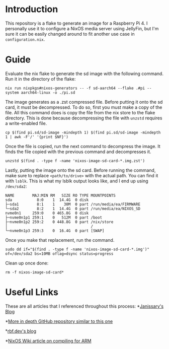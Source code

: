 # Introduction
This repository is a flake to generate an image for a Raspberry Pi 4. I personally use it to configure a NixOS media server using JellyFin, but I'm sure it can be easily changed around to fit another use case in `configuration.nix`.

# Guide

Evaluate the nix flake to generate the sd image with the following command. Run it in the directory of the flake:
```
nix run nixpkgs#nixos-generators -- -f sd-aarch64 --flake .#pi --system aarch64-linux -o ./pi.sd
```
The image generates as a .zst compressed file. Before putting it onto the sd card, it must be decompressed. To do so, first you must make a copy of the file. All this command does is copy the file from the nix store to the flake directory. This is done because decompressing the file with `unzstd` requires a write-enabled file.
```
cp $(find pi.sd/sd-image -mindepth 1) $(find pi.sd/sd-image -mindepth 1 | awk -F'/' '{print $NF}')
```
Once the file is copied, run the next command to decompress the image. It finds the file copied with the previous command and decompresses it.
```
unzstd $(find . -type f -name 'nixos-image-sd-card-*.img.zst')
```
Lastly, putting the image onto the sd card. Before running the command, make sure to replace `<path/to/drive>` with the actual path. You can find it with `lsblk`. This is what my lsblk output looks like, and I end up using `/dev/sda2`:
```
NAME        MAJ:MIN RM   SIZE RO TYPE MOUNTPOINTS
sda           8:0    1  14.4G  0 disk 
├─sda1        8:1    1    30M  0 part /run/media/ea/FIRMWARE
└─sda2        8:2    1  14.4G  0 part /run/media/ea/NIXOS_SD
nvme0n1     259:0    0 465.8G  0 disk 
├─nvme0n1p1 259:1    0   512M  0 part /boot
├─nvme0n1p2 259:2    0 448.8G  0 part /nix/store
│                                     /
└─nvme0n1p3 259:3    0  16.4G  0 part [SWAP]
```
Once you make that replacement, run the command.
```
sudo dd if="$(find . -type f -name 'nixos-image-sd-card-*.img')" of=/dev/sda2 bs=10MB oflag=dsync status=progress
```
Clean up once done:
```
rm -f nixos-image-sd-card*
```

# Useful Links
These are all articles that I referenced throughout this process:
*[Janissary's Blog](https://blog.janissary.xyz/posts/nixos-install-custom-image)

*[More in depth GitHub repository similar to this one](https://github.com/lucernae/nixos-pi)

*[rbf.dev's blog](https://rbf.dev/blog/2020/05/custom-nixos-build-for-raspberry-pis/#nix-packages-and-image-configuration)

*[NixOS Wiki article on compiling for ARM](https://nixos.wiki/wiki/NixOS_on_ARM)
